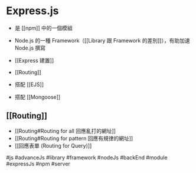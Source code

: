 # Express.js
- 是 [[npm]] 中的一個模組
- Node.js 的一種 Framework（[[Library 跟 Framework 的差別]]），有助加速 Node.js 撰寫
- [[Express 建置]]
- [[Routing]]

- 搭配 [[EJS]]
- 搭配 [[Mongoose]]

## [[Routing]]
- [[Routing#Routing for all 回應亂打的網址]]
- [[Routing#Routing for pattern 回應有規律的網址]]
- [[回應表單 (Routing for Query)]]

#js #advanceJs #library #framework #nodeJs #backEnd #module #expressJs #npm #server 